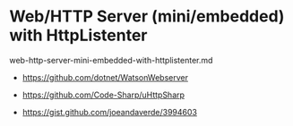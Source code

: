 # Web/HTTP Server (mini/embedded) with HttpListenter 

web-http-server-mini-embedded-with-httplistenter.md

*   https://github.com/dotnet/WatsonWebserver

*   https://github.com/Code-Sharp/uHttpSharp

*   https://gist.github.com/joeandaverde/3994603

